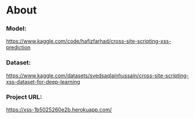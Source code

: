 # About

### Model:
https://www.kaggle.com/code/hafizfarhad/cross-site-scripting-xss-prediction

### Dataset:
https://www.kaggle.com/datasets/syedsaqlainhussain/cross-site-scripting-xss-dataset-for-deep-learning

### Project URL:
https://xss-1b5025260e2b.herokuapp.com/


